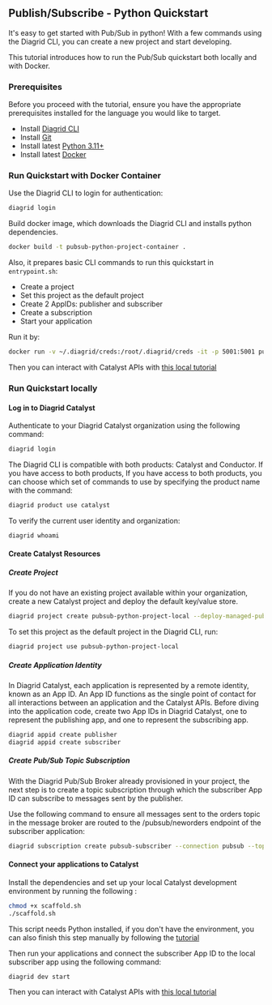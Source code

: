 ## Publish/Subscribe - Python Quickstart

It's easy to get started with Pub/Sub in python!
With a few commands using the Diagrid CLI, you can create a new project and start developing.

This tutorial introduces how to run the Pub/Sub quickstart both locally and with Docker.


### Prerequisites
Before you proceed with the tutorial, ensure you have the appropriate prerequisites installed for the language you would like to target.

- Install [Diagrid CLI](https://docs.diagrid.io/catalyst/references/cli-reference/intro/)
- Install [Git](https://git-scm.com/downloads)
- Install latest [Python 3.11+](https://www.python.org/downloads/)
- Install latest [Docker](https://docs.docker.com/engine/install/)


### Run Quickstart with Docker Container

Use the Diagrid CLI to login for authentication:

```sh
diagrid login
```


<!-- STEP
name: Docker Build
tags:
  - container
-->


Build docker image, which downloads the Diagrid CLI and installs python dependencies. 

```sh
docker build -t pubsub-python-project-container .
```


<!-- END_STEP -->


Also, it prepares basic CLI commands to run this quickstart in `entrypoint.sh`:
- Create a project
- Set this project as the default project
- Create 2 AppIDs: publisher and subscriber
- Create a subscription
- Start your application 

Run it by:
```sh
docker run -v ~/.diagrid/creds:/root/.diagrid/creds -it -p 5001:5001 pubsub-python-project-container
```

Then you can interact with Catalyst APIs with [this local tutorial](https://docs.diagrid.io/catalyst/local-tutorials/publish-subscribe#interact-with-catalyst-apis)



### Run Quickstart locally

#### Log in to Diagrid Catalyst

Authenticate to your Diagrid Catalyst organization using the following command:

```sh
diagrid login
```

The Diagrid CLI is compatible with both products: Catalyst and Conductor.
If you have access to both products, If you have access to both products, you can choose which set of commands to use by specifying the product name with the command:

```sh
diagrid product use catalyst
```



To verify the current user identity and organization:
```sh
diagrid whoami
```

#### Create Catalyst Resources

##### Create Project

<!-- STEP
name: Create Catalyst Project
tags:
  - local
expected_stdout_lines:
  - "✓  Your request has been successfully submitted!"
  - "○  Check the status of your resource by running the following command:"
  - "✎  diagrid project get pubsub-python-project-local"
  - "○  Setting default project to pubsub-python-project-local"
-->


If you do not have an existing project available within your organization, create a new Catalyst project and deploy the default key/value store.
```sh
diagrid project create pubsub-python-project-local --deploy-managed-pubsub
```

<!-- END_STEP -->


<!-- STEP
name: Set Default Project
tags:
  - local
-->


To set this project as the default project in the Diagrid CLI, run:
```sh
diagrid project use pubsub-python-project-local
```


<!-- END_STEP -->


##### Create Application Identity
<!-- STEP
name: Create AppID 
sleep: 30
tags:
  - local
expected_stdout_lines:
  - "✓  Your request has been successfully submitted!"
  - "○  Check the status of your resource by running the following command:"
  - "✎  diagrid appid get publisher --project pubsub-python-project-local"
  - "✓  Your request has been successfully submitted!"
  - "○  Check the status of your resource by running the following command:"
  - "✎  diagrid appid get subscriber --project pubsub-python-project-local"
-->

In Diagrid Catalyst, each application is represented by a remote identity, known as an App ID.
An App ID functions as the single point of contact for all interactions between an application and the Catalyst APIs.
Before diving into the application code, create two App IDs in Diagrid Catalyst, one to represent the publishing app, and one to represent the subscribing app.

```sh
diagrid appid create publisher
diagrid appid create subscriber
```


<!-- END_STEP -->

##### Create Pub/Sub Topic Subscription
<!-- STEP
name: Create Subscription 
sleep: 20
tags:
  - local
expected_stdout_lines:
  - "✓  Your request has been successfully submitted!"
-->

With the Diagrid Pub/Sub Broker already provisioned in your project, the next step is to create a topic subscription through which the subscriber App ID can subscribe to messages sent by the publisher.

Use the following command to ensure all messages sent to the orders topic in the message broker are routed to the /pubsub/neworders endpoint of the subscriber application:

```sh
diagrid subscription create pubsub-subscriber --connection pubsub --topic orders --route /pubsub/neworders --scopes subscriber
```


<!-- END_STEP -->


#### Connect your applications to Catalyst

<!-- STEP
name: Scaffold Dev Config
sleep: 5
tags:
  - local
-->


Install the dependencies and set up your local Catalyst development environment by running the following :

```sh
chmod +x scaffold.sh
./scaffold.sh
```

This script needs Python installed, if you don't have the environment, you can also finish this step manually by following the [tutorial](https://docs.diagrid.io/catalyst/local-tutorials/publish-subscribe#connect-your-applications-to-catalyst)

<!-- END_STEP -->


Then run your applications and connect the subscriber App ID to the local subscriber app using the following command:
```sh
diagrid dev start 
```


Then you can interact with Catalyst APIs with [this local tutorial](https://docs.diagrid.io/catalyst/local-tutorials/publish-subscribe#interact-with-catalyst-apis)
